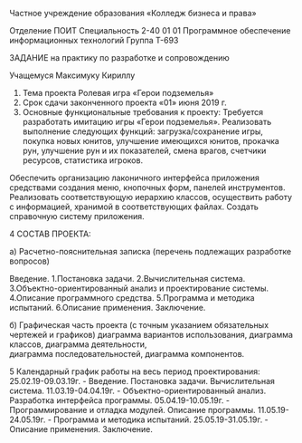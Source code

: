 Частное учреждение образования
«Колледж бизнеса и права»


Отделение  ПОИТ
Специальность  2-40 01 01 Программное обеспечение информационных технологий
Группа  Т-693

ЗАДАНИЕ
на практику по разработке и сопровождению

Учащемуся Максимуку Кириллу	
1. Тема проекта Ролевая игра «Герои подземелья»
2. Срок сдачи законченного проекта «01» июня 2019 г.
3. Основные функциональные требования к проекту: 
Требуется разработать имитацию игры «Герои подземелья». 
Реализовать выполнение следующих функций: 
загрузка/сохранение игры, 
покупка новых юнитов, 
улучшение имеющихся юнитов, 
прокачка рун, 
улучшение рун и их показателей, 
смена врагов, 
счетчики ресурсов, 
статистика игроков.

Обеспечить организацию лаконичного интерфейса приложения средствами создания меню, кнопочных форм, панелей инструментов. 
Реализовать соответствующую иерархию классов, осуществить работу с информацией, хранимой в соответствующих файлах.
Создать справочную систему приложения.

4 СОСТАВ ПРОЕКТА:

а) Расчетно-пояснительная записка (перечень подлежащих разработке вопросов)

Введение. 
1.Постановка задачи. 
2.Вычислительная система. 
3.Объектно-ориентированный анализ и проектирование системы. 
4.Описание программного средства.
5.Программа и методика испытаний. 
6.Описание применения. Заключение.

б) Графическая часть проекта (с точным указанием обязательных чертежей и графиков)
диаграмма вариантов использования, 
диаграмма классов, 
диаграмма деятельности,  
диаграмма последовательностей, 
диаграмма компонентов.

5 Календарный график работы на весь период проектирования:
25.02.19-09.03.19г. - Введение. Постановка задачи. Вычислительная система.
11.03.19-04.04.19г. - Объектно-ориентированный анализ. Разработка интерфейса программы.
05.04.19-10.05.19г. - Программирование и отладка модулей. Описание программы.
11.05.19-24.05.19г. - Программа и методика испытаний. 
25.05.19-31.05.19г. - Описание применения. Заключение.
